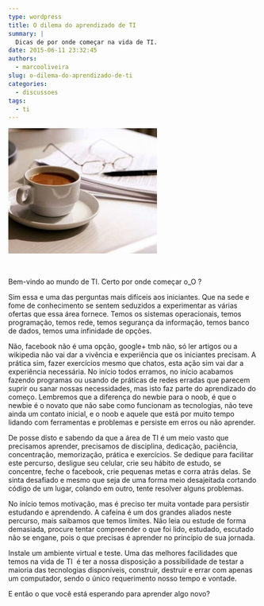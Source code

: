 ```yaml
---
type: wordpress
title: O dilema do aprendizado de TI
summary: |
  Dicas de por onde começar na vida de TI.
date: 2015-06-11 23:32:45
authors:
  - marcooliveira
slug: o-dilema-do-aprendizado-de-ti
categories:
  - discussoes
tags:
  - ti
---
```


<a href="/images/wp-content/uploads/2015/06/cafe_estudo_texto.jpg"><img class=" size-medium wp-image-2608 aligncenter" src="/images/wp-content/uploads/2015/06/cafe_estudo_texto-300x252.jpg" alt="cafe_estudo_texto" width="300" height="252" /></a>

&nbsp;

Bem-vindo ao mundo de TI. Certo por onde começar o_O ?

Sim essa e uma das perguntas mais difíceis aos iniciantes. Que na sede e fome de conhecimento se sentem seduzidos a experimentar as várias ofertas que essa área fornece. Temos os sistemas operacionais, temos programação, temos rede, temos segurança da informação, temos banco de dados, temos uma infinidade de opções.

<!--more-->

Não, facebook não é uma opção, google+ tmb não, só ler artigos ou a wikipedia não vai dar a vivência e experiência que os iniciantes precisam. A prática sim, fazer exercícios mesmo que chatos, esta ação sim vai dar a experiência necessária. No início todos erramos, no início acabamos fazendo programas ou usando de práticas de redes erradas que parecem suprir ou sanar nossas necessidades, mas isto faz parte do aprendizado do começo. Lembremos que a diferença do newbie para o noob, é que o newbie é o novato que não sabe como funcionam as tecnologias, não teve ainda um contato inicial, e o noob e aquele que está por muito tempo lidando com ferramentas e problemas e persiste em erros ou não aprender.

De posse disto e sabendo da que a área de TI é um meio vasto que precisamos aprender, precisamos de disciplina, dedicação, paciência, concentração, memorização, prática e exercícios. Se dedique para facilitar este percurso, desligue seu celular, crie seu hábito de estudo, se concentre, feche o facebook, crie pequenas metas e corra atrás delas. Se sinta desafiado e mesmo que seja de uma forma meio desajeitada cortando código de um lugar, colando em outro, tente resolver alguns problemas.

No início temos motivação, mas é preciso ter muita vontade para persistir estudando e aprendendo. A cafeína é um dos grandes aliados neste percurso, mais saibamos que temos limites. Não leia ou estude de forma demasiada, procure tentar compreender o que foi lido, estudado, escutado não se engane, pois o que precisas é aprender no princípio de sua jornada.

Instale um ambiente virtual e teste. Uma das melhores facilidades que temos na vida de TI  é ter a nossa disposição a possibilidade de testar a maioria das tecnologias disponíveis, construir, destruir e errar com apenas um computador, sendo o único requerimento nosso tempo e vontade.

E então o que você está esperando para aprender algo novo?
